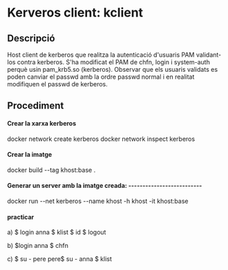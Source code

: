 # Kerveros client: kclient

## Descripció

Host client de kerberos que realitza la autenticació d'usuaris PAM validant-los
contra kerberos. S'ha modificat el PAM de chfn, login i system-auth perquè usin
pam_krb5.so (kerberos).
Observar que els usuaris validats es poden canviar el passwd amb la ordre passwd
normal i en realitat modifiquen el passwd de kerberos.

## Procediment

#### Crear la xarxa kerberos
docker network create kerberos
docker network inspect kerberos

#### Crear la imatge
docker build --tag khost:base .


#### Generar un server amb la imatge creada: --------------------------
docker run --net kerberos --name khost -h khost -it  khost:base

#### practicar

a) $ login anna
   $ klist
   $ id
   $ logout

b) $login anna
   $ chfn

c) $ su - pere
   pere$ su - anna
   $ klist

